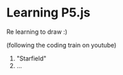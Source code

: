 # Learning P5.js
Re learning to draw :)

(following the coding train on youtube)

1. "Starfield"
2. ...